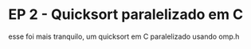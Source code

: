 # EP 2 - Quicksort paralelizado em C
esse foi mais tranquilo, um quicksort em C paralelizado usando omp.h
